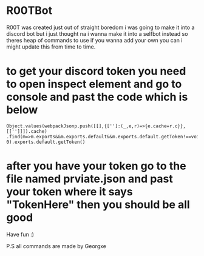 # R00TBot
R00T was created just out of straight boredom i was going to 
make it into a discord bot but i just thought na i wanna make it into a selfbot 
instead so theres heap of commands to use if you wanna add your own you can i might update this
from time to time.

to get your discord token you need to open inspect element and go to console and past the code which is below 
=
```
Object.values(webpackJsonp.push([[],{['']:(_,e,r)=>{e.cache=r.c}},[['']]]).cache)
.find(m=>m.exports&&m.exports.default&&m.exports.default.getToken!==void 0).exports.default.getToken()
```

after you have your token go to the file named prviate.json and past your token where it says "TokenHere" then you should be all good
=
Have fun :)

P.S all commands are made by Georgxe
